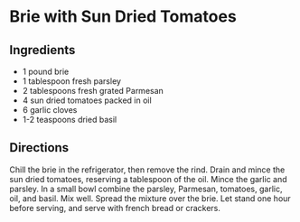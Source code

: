 # Brie with Sun Dried Tomatoes

## Ingredients
* 1 pound brie
* 1 tablespoon fresh parsley
* 2 tablespoons fresh grated Parmesan
* 4 sun dried tomatoes packed in oil
* 6 garlic cloves
* 1-2 teaspoons dried basil

## Directions
Chill the brie in the refrigerator, then remove the rind. Drain and mince the sun dried tomatoes, reserving a tablespoon of the oil.  Mince the garlic and parsley. In a small bowl combine the parsley, Parmesan, tomatoes, garlic, oil, and basil. Mix well.  Spread the mixture over the brie. Let stand one hour before serving, and serve with french bread or crackers.
